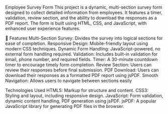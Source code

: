 Employee Survey Form
This project is a dynamic, multi-section survey form designed to collect detailed information from employees. It features a timer, validation, review section, and the ability to download the responses as a PDF report. The form is built using HTML, CSS, and JavaScript, with enhanced user experience features.

🚀 Features
Multi-Section Survey: Divides the survey into logical sections for ease of completion.
Responsive Design: Mobile-friendly layout using modern CSS techniques.
Dynamic Form Handling: JavaScript-powered, no external form handling required.
Validation: Includes built-in validation for email, phone number, and required fields.
Timer: A 30-minute countdown timer to encourage timely form completion.
Review Section: Users can review their responses before final submission.
PDF Download: Users can download their responses as a formatted PDF report using jsPDF.
Smooth Navigation: Allows users to navigate between sections easily


Technologies Used
HTML5: Markup for structure and content.
CSS3: Styling and layout, including responsive design.
JavaScript: Form validation, dynamic content handling, PDF generation using jsPDF.
jsPDF: A popular JavaScript library for generating PDF files in the browser.
